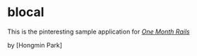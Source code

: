 # blocal

This is the pinteresting sample application for 
[*One Month Rails*](http://onemonthrails.com)

by [Hongmin Park]